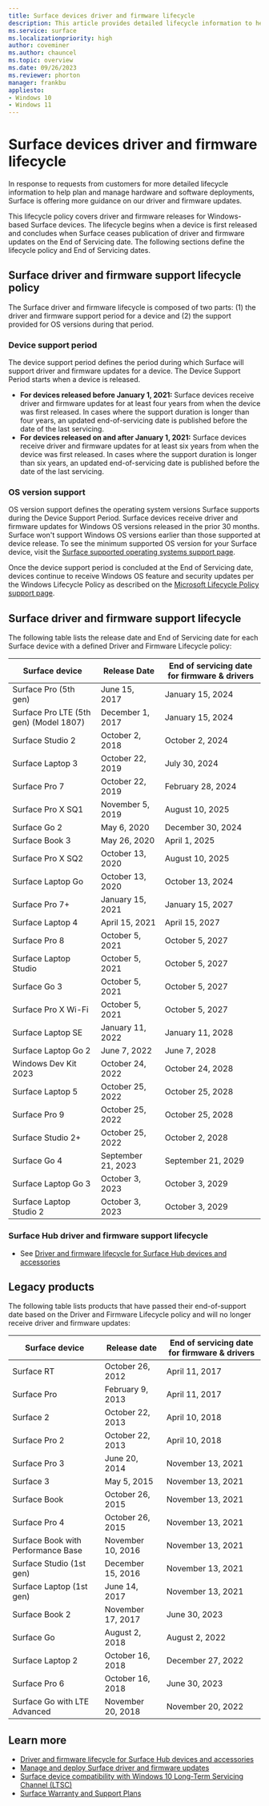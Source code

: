 ```yaml
---
title: Surface devices driver and firmware lifecycle
description: This article provides detailed lifecycle information to help plan and manage hardware and software deployments for Windows-based Surface devices.
ms.service: surface
ms.localizationpriority: high
author: coveminer
ms.author: chauncel
ms.topic: overview
ms.date: 09/26/2023
ms.reviewer: phorton
manager: frankbu
appliesto:
- Windows 10
- Windows 11
---
```


# Surface devices driver and firmware lifecycle

In response to requests from customers for more detailed lifecycle information to help plan and manage hardware and software deployments, Surface is offering more guidance on our driver and firmware updates.

This lifecycle policy covers driver and firmware releases for Windows-based Surface devices. The lifecycle begins when a device is first released and concludes when Surface ceases publication of driver and firmware updates on the End of Servicing date. The following sections define the lifecycle policy and End of Servicing dates.

## Surface driver and firmware support lifecycle policy

The Surface driver and firmware lifecycle is composed of two parts: (1) the driver and firmware support period for a device and (2) the support provided for OS versions during that period.

### Device support period

The device support period defines the period during which Surface will support driver and firmware updates for a device. The Device Support Period starts when a device is released.

- **For devices released before January 1, 2021:** Surface devices receive driver and firmware updates for at least four years from when the device was first released. In cases where the support duration is longer than four years, an updated end-of-servicing date is published before the date of the last servicing.
- **For devices released on and after January 1, 2021:** Surface devices receive driver and firmware updates for at least six years from when the device was first released. In cases where the support duration is longer than six years, an updated end-of-servicing date is published before the date of the last servicing.

### OS version support

OS version support defines the operating system versions Surface supports during the Device Support Period. Surface devices receive driver and firmware updates for Windows OS versions released in the prior 30 months. Surface won't support Windows OS versions earlier than those supported at device release. To see the minimum supported OS version for your Surface device, visit the [Surface supported operating systems support page](https://support.microsoft.com/help/2858199/surface-supported-operating-systems).

Once the device support period is concluded at the End of Servicing date, devices continue to receive Windows OS feature and security updates per the Windows Lifecycle Policy as described on the [Microsoft Lifecycle Policy support page](https://support.microsoft.com/hub/4095338/microsoft-lifecycle-policy).

## Surface driver and firmware support lifecycle

The following table lists the release date and End of Servicing date for each Surface device with a defined Driver and Firmware Lifecycle policy:

| Surface device                         | Release Date     | End of servicing date for firmware & drivers |
| -------------------------------------- | ---------------- | -------------------------------------------- |
| Surface Pro (5th gen)                  | June 15, 2017    | January 15, 2024                             |
| Surface Pro LTE (5th gen) (Model 1807) | December 1, 2017 | January 15, 2024                             |
| Surface Studio 2                       | October 2, 2018  | October 2, 2024                              |
| Surface Laptop 3                       | October 22, 2019 | July 30, 2024                                |
| Surface Pro 7                          | October 22, 2019 | February 28, 2024                            |
| Surface Pro X SQ1                      | November 5, 2019 | August 10, 2025                              |
| Surface Go 2                           | May 6, 2020      | December 30, 2024                            |
| Surface Book 3                         | May 26, 2020     | April 1, 2025                                |
| Surface Pro X SQ2                      | October 13, 2020 | August 10, 2025                              |
| Surface Laptop Go                      | October 13, 2020 | October 13, 2024                             |
| Surface Pro 7+                         | January 15, 2021 | January 15, 2027                             |
| Surface Laptop 4                       | April 15, 2021   | April 15, 2027                               |
| Surface Pro 8                          | October 5, 2021  | October 5, 2027                              |
| Surface Laptop Studio                  | October 5, 2021  | October 5, 2027                              |
| Surface Go 3                           | October 5, 2021  | October 5, 2027                              |
| Surface Pro X Wi-Fi                    | October 5, 2021  | October 5, 2027                              |
| Surface Laptop SE                      | January 11, 2022 | January 11, 2028                             |
| Surface Laptop Go 2                    | June 7, 2022     | June 7, 2028                                 |
| Windows Dev Kit 2023                   | October 24, 2022 | October 24, 2028                             |
| Surface Laptop 5                       | October 25, 2022 | October 25, 2028                             |
| Surface Pro 9                          | October 25, 2022 | October 25, 2028                             |
| Surface Studio 2+                      | October 25, 2022  | October 2, 2028                             |
| Surface Go 4                           | September 21, 2023 | September 21, 2029                         |
| Surface Laptop Go 3                    | October 3, 2023  | October 3, 2029                              |
| Surface Laptop Studio 2                | October 3, 2023  | October 3, 2029                              |

### Surface Hub driver and firmware support lifecycle

- See [Driver and firmware lifecycle for Surface Hub devices and accessories](/surface-hub/surface-hub-driver-firmware-accessories-lifecycle)

## Legacy products

The following table lists products that have passed their end-of-support date based on the Driver and Firmware Lifecycle policy and will no longer receive driver and firmware updates:

| Surface device                     | Release date | End of servicing date for firmware & drivers |
| ---------------------------------- | ----------------- | ----------------- |
| Surface RT                         | October 26, 2012  | April 11, 2017    |
| Surface Pro                        | February 9, 2013  | April 11, 2017    |
| Surface 2                          | October 22, 2013  | April 10, 2018    |
| Surface Pro 2                      | October 22, 2013  | April 10, 2018    |
| Surface Pro 3                      | June 20, 2014     | November 13, 2021 |
| Surface 3                          | May 5, 2015       | November 13, 2021 |
| Surface Book                       | October 26, 2015  | November 13, 2021 |
| Surface Pro 4                      | October 26, 2015  | November 13, 2021 |
| Surface Book with Performance Base | November 10, 2016 | November 13, 2021 |
| Surface Studio (1st gen)           | December 15, 2016 | November 13, 2021 |
| Surface Laptop (1st gen)           | June 14, 2017     | November 13, 2021 |
| Surface Book 2                     | November 17, 2017 | June 30, 2023     |
| Surface Go                         | August 2, 2018    | August 2, 2022    |
| Surface Laptop 2                   | October 16, 2018  | December 27, 2022 |
| Surface Pro 6                      | October 16, 2018  | June 30, 2023     |
| Surface Go with LTE Advanced       | November 20, 2018 | November 20, 2022 |

## Learn more

- [Driver and firmware lifecycle for Surface Hub devices and accessories](/surface-hub/surface-hub-driver-firmware-accessories-lifecycle)
- [Manage and deploy Surface driver and firmware updates](manage-surface-driver-and-firmware-updates.md)
- [Surface device compatibility with Windows 10 Long-Term Servicing Channel (LTSC)](surface-device-compatibility-with-windows-10-ltsc.md)
- [Surface Warranty and Support Plans](https://www.microsoft.com/surface/business/warranty-service-offerings-and-support)
